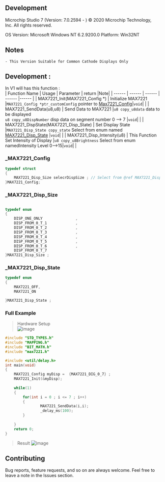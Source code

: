 ## Development
Microchip Studio 7 (Version: 7.0.2594 - )
© 2020 Microchip Technology, Inc.
All rights reserved.


OS Version: Microsoft Windows NT 6.2.9200.0
Platform: Win32NT
## Notes
	- This Version Suitable for Common Cathode Displays Only


## Development :  
In V1 will has this function :  
| Function Name | Usage |  Parameter | return |Note|
| ------ | ------ |  ------ |  ------ |------ |
| MAX7221_Init(MAX7221_Config *)  | Initialize  MAX7221 |`MAX7221_Config *ptr_customConfig` pointer to <a href="#_MAX7221_Config">Max7221_Config</a>|`void`| |
| MAX7221_SendData(u8,u8)  | Send Data to MAX7221 |`u8 copy_u8data` data to be displayed <br/> `u8 copy_u8DispNumber` disp data on segment number 0 --> 7 |`void`| |
| MAX7221_DispState(MAX7221_Disp_State)  | Set Display State |`MAX7221_Disp_State copy_state` Select from enum named <a href="#_MAX7221_Disp_State"> MAX7221_Disp_State</a> |`void`| |
| MAX7221_Disp_Intensity(u8)  | This Function Set Intensity of Display |`u8 copy_u8Brightness` Select from enum namedIntensity Level 0-->15|`void`| |








### _MAX7221_Config
```c
typedef struct
{
	MAX7221_Disp_Size selecrDispSize ; // Select from @ref MAX7221_Disp_Size 
}MAX7221_Config;

```
### _MAX7221_Disp_Size
```c

typedef enum
{
	DISP_ONE_ONLY			    , 
	DISP_FROM_0_T_1				,
	DISP_FROM_0_T_2				,
	DISP_FROM_0_T_3				,
	DISP_FROM_0_T_4				,
	DISP_FROM_0_T_5				,
	DISP_FROM_0_T_6				,
	DISP_FROM_0_T_7				
}MAX7221_Disp_Size ;
```
### _MAX7221_Disp_State
```c
typedef enum
{
    MAX7221_OFF,
    MAX7221_ON 

}MAX7221_Disp_State ;
```

### Full Example  
> Hardware Setup  
![image](https://drive.google.com/uc?export=download&id=12A-stAiP13j7wmUAdGfRW4sIfRXYHyKe)
```c
#include "STD_TYPES.h"
#include "MAPPING.h"
#include "BIT_MATH.h"
#include "max7221.h"

#include <util/delay.h>
int main(void)
{
	MAX7221_Config myDisp =  {MAX7221_DIG_0_7} ; 
	MAX7221_Init(&myDisp);  
	
	while(1)
	{
		for(int i = 0 ; i <= 7 ; i++)
		{
				MAX7221_SendData(i,i);
				_delay_ms(100); 
		}
		
	}
	return 0;
}
```
> Result
![image](https://drive.google.com/uc?export=download&id=1VnD4ewCOGsOWh2RfhnqH2J1aoRs-PjEh)



## Contributing  
Bug reports, feature requests, and so on are always welcome. Feel free to leave a note in the Issues section.

